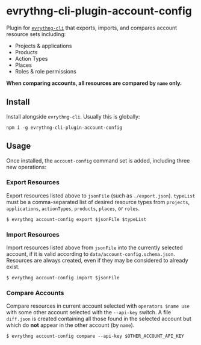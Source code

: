 # evrythng-cli-plugin-account-config

Plugin for [`evrythng-cli`](https://github.com/evrythng/evrythng-cli) that
exports, imports, and compares account resource sets including:

* Projects & applications
* Products
* Action Types
* Places
* Roles & role permissions

**When comparing accounts, all resources are compared by `name` only.**


## Install

Install alongside `evrythng-cli`. Usually this is globally:

```
npm i -g evrythng-cli-plugin-account-config
```


## Usage

Once installed, the `account-config` command set is added, including three new
operations:


### Export Resources

Export resources listed above to `jsonFile` (such as `./export.json`).
`typeList` must be a comma-separated list of desired resource types from
`projects`, `applications`, `actionTypes`, `products`, `places`, or `roles`.

```
$ evrythng account-config export $jsonFile $typeList
```


### Import Resources

Import resources listed above from `jsonFile` into the currently selected
account, if it is valid according to `data/account-config.schema.json`.
Resources are always created, even if they may be considered to already exist.

```
$ evrythng account-config import $jsonFile
```


### Compare Accounts

Compare resources in current account selected with `operators $name use` with
some other account selected with the `--api-key` switch. A file `diff.json` is
created containing all those found in the selected account but which do **not**
appear in the other account (by `name`).

```
$ evrythng account-config compare --api-key $OTHER_ACCOUNT_API_KEY
```
